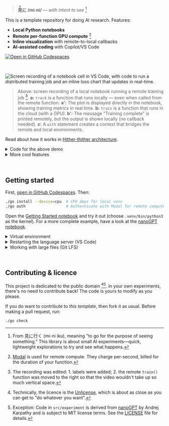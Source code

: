 > **<ruby>見<rt>み</rt>に</ruby> /mi·ni/** — _with intent to see_ [^etymology]

[^etymology]: From 見に行く (mi-ni iku), meaning "to go for the purpose of seeing something." This library is about small AI experiments—quick, lightweight explorations to try and see what happens.

This is a template repository for doing AI research. Features:

- **Local Python notebooks**
- **Remote per-function GPU compute** [^modal]
- **Inline visualization** with remote-to-local callbacks
- **AI-assisted coding** with Copilot/VS Code

[![Open in GitHub Codespaces](https://github.com/codespaces/badge.svg)](https://codespaces.new/z0u/mi-ni)

&nbsp;

![Screen recording of a notebook cell in VS Code, with code to run a distributed training job and an inline loss chart that updates in real-time.](https://github.com/user-attachments/assets/c2b49baa-b064-4425-ab92-f183f90374a3)

> Above: screen recording of a local notebook running a remote training job [^edited]. **a:** `track` is a function that runs locally — even when called from the remote function. **a':** The plot is displayed directly in the notebook, showing training metrics in real time. **b:** `train` is a function that runs in the cloud (with a GPU). **b':** The message "Training complete" is printed remotely, but the output is shown locally (no callback needed). **c:** A `with` statement creates a context that bridges the remote and local environments.

[^edited]: The recording was edited: 1. labels were added; 2. the remote `train()` function was moved to the right so that the video wouldn't take up so much vertical space.

Read about how it works in [Hither-thither architecture](docs/hither-thither.md).

<details><summary>Code for the above demo</summary>

The code shown in the screen recording is:

```python
@run.hither
async def track(loss: float):
    history.append(loss)
    plot(history)

@run.thither(gpu='L4')
async def train(epochs: int, track):
    for _ in range(epochs):
        track(some_training_function())
    print('Training complete')

async with run(), track as callback:
    await train(25, callback)
```

</details>

<details><summary>More cool features</summary>

- [Dev container][dc] for a consistent environment, both locally and in [Codespaces][codespaces]
- ML stack ([PyTorch, Polars, etc.](pyproject.toml))
- Modern package management with [uv]
- Pre-configured for good engineering practices: tests, linting, type-checking (optional!)
</details>

[^modal]: [Modal] is used for remote compute. They charge per-second, billed for the duration of your function.

&nbsp;

## Getting started

First, [open in GitHub Codespaces](https://codespaces.new/z0u/mi-ni). Then:

```bash
./go install --device=cpu  # CPU deps for local venv
./go auth                  # Authenticate with Modal for remote compute
```

Open the [Getting Started notebook](./docs/getting-started.ipynb) and try it out (choose `.venv/bin/python3` as the kernel). For a more complete example, have a look at the [nanoGPT notebook](./docs/nanogpt.ipynb).

[codespaces]: https://github.com/features/codespaces

<details><summary>Virtual environment</summary>

The Python environment is configured when the dev container is created.

Use [uv] to add and remove packages, and to run scripts:

```bash
uv add plotly --group local
uv run python example.py
```

Instead of using `uv sync` to install the added packages, use `./go install` instead. It remembers whether you have installed cpu or gpu packages.

</details>

<details>
<summary>Restarting the language server (VS Code)</summary>

If you open a Python file before the setup is complete, you may need to restart the Python language server.

- Open a `.py` or `.ipynb` file
- Open the command pallette with <kbd>⇧</kbd><kbd>⌘</kbd><kbd>P</kbd> or <kbd>Ctrl</kbd><kbd>Shift</kbd><kbd>P</kbd>
- Run _Python: Restart Language Server_.
</details>

<details>
<summary>Working with large files (Git LFS)</summary>

This project is preconfigured to use [Git LFS](https://git-lfs.com). If you commit a matching file, it won't clog up your main Git history. By default, files in `docs/large-assets/` are stored in LFS, but you can change that by editing `.gitattributes`.

Typically, you would store _data_ rather than code in LFS:

- training data
- model weights
- visualizations (images and video)

For matplotlib figures, use `utils.nb.save_fig` instead of displaying them directly: that stores them outside the notebook, which makes the notebook easier to view in `git diff`, and easier for AI assistants to process (because the notebook contains fewer tokens).

</details>

[dc]: https://containers.dev
[Modal]: https://modal.com
[uv]: https://astral.sh/uv

&nbsp;

## Contributing & licence

This project is dedicated to the public domain [^unlicense][^attrib]. In your own experiments, there's no need to contribute back! The code is yours to modify as you please.

If you do want to contribute to _this template_, then fork it as usual. Before making a pull request, run:

```bash
./go check
```

[^not-fork]: Since your project isn't a fork, you don't need to worry about keeping the code in sync, and you can add and remove Python packages as you wish.
[^unlicense]: Technically, the licence is the [Unlicense](https://unlicense.org), which is about as close as you can get to "do whatever you want".
[^attrib]: Exception: Code in `src/experiment` is derived from [nanoGPT](https://github.com/karpathy/nanoGPT) by Andrej Karpathy and is subject to MIT license terms. See the [LICENSE](LICENSE) file for details.
